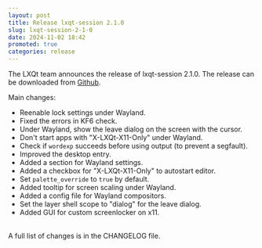 ```yaml
---
layout: post
title: Release lxqt-session 2.1.0
slug: lxqt-session-2-1-0
date: 2024-11-02 18:42
promoted: true
categories: release
---
```


The LXQt team announces the release of lxqt-session 2.1.0.
The release can be downloaded from [Github](https://github.com/lxqt/lxqt-session/releases).

Main changes:

 * Reenable lock settings under Wayland.
 * Fixed the errors in KF6 check.
 * Under Wayland, show the leave dialog on the screen with the cursor.
 * Don't start apps with "X-LXQt-X11-Only" under Wayland.
 * Check if `wordexp` succeeds before using output (to prevent a segfault).
 * Improved the desktop entry.
 * Added a section for Wayland settings.
 * Added a checkbox for "X-LXQt-X11-Only" to autostart editor.
 * Set `palette_override` to `true` by default.
 * Added tooltip for screen scaling under Wayland.
 * Added a config file for Wayland compositors.
 * Set the layer shell scope to "dialog" for the leave dialog.
 * Added GUI for custom screenlocker on x11.



<br/>
A full list of changes is in the CHANGELOG file.
<br/>
